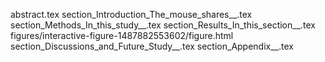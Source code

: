 abstract.tex
section_Introduction_The_mouse_shares__.tex
section_Methods_In_this_study__.tex
section_Results_In_this_section__.tex
figures/interactive-figure-1487882553602/figure.html
section_Discussions_and_Future_Study__.tex
section_Appendix__.tex
